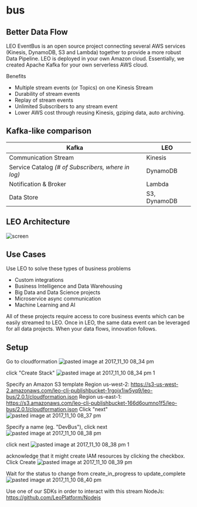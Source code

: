 # bus

## Better Data Flow
LEO EventBus is an open source project connecting several AWS services (Kinesis, DynamoDB, S3 and Lambda) together to provide a more robust Data Pipeline.  LEO is deployed in your own Amazon cloud. Essentially, we created Apache Kafka for your own serverless AWS cloud.

Benefits
- Multiple stream events (or Topics) on one Kinesis Stream
- Durability of stream events 
- Replay of stream events
- Unlimited Subscribers to any stream event
- Lower AWS cost through reusing Kinesis, gziping data, auto archiving.   

## Kafka-like comparison
Kafka | LEO
------------ | -------------
Communication Stream | Kinesis
Service Catalog *(# of Subscribers, where in log)* | DynamoDB
Notification & Broker | Lambda
Data Store | S3, DynamoDB

## LEO Architecture
![screen](https://user-images.githubusercontent.com/16600791/32670968-d7a1bf2e-c602-11e7-9f0c-d13d1c07fb94.png)

## Use Cases
Use LEO to solve these types of business problems
- Custom integrations
- Business Intelligence and Data Warehousing
- Big Data and Data Science projects
- Microservice async communication
- Machine Learning and AI

All of these projects require access to core business events which can be easily streamed to LEO. Once in LEO, the same data event can be leveraged for all data projects. When your data flows, innovation follows.  

## Setup
Go to cloudformation
![pasted image at 2017_11_10 08_34 pm](https://user-images.githubusercontent.com/1404265/32686376-5b737fe6-c661-11e7-82c8-e27dd6d15de0.png)

click "Create Stack"
![pasted image at 2017_11_10 08_34 pm 1](https://user-images.githubusercontent.com/1404265/32686413-b6f324b6-c661-11e7-817f-af956ddbfe37.png)

Specify an Amazon S3 template
Region us-west-2: https://s3-us-west-2.amazonaws.com/leo-cli-publishbucket-1rgojx1iw5yq9/leo-bus/2.0.1/cloudformation.json 
Region us-east-1: https://s3.amazonaws.com/leo-cli-publishbucket-166d6oumno1f5/leo-bus/2.0.1/cloudformation.json
Click "next"
![pasted image at 2017_11_10 08_37 pm](https://user-images.githubusercontent.com/1404265/32686436-1c16c44c-c662-11e7-8383-bd94c8f1d803.png)

Specify a name (eg. "DevBus"), click next
![pasted image at 2017_11_10 08_38 pm](https://user-images.githubusercontent.com/1404265/32686445-3dff8e68-c662-11e7-8058-2c95899ee3fd.png)

click next
![pasted image at 2017_11_10 08_38 pm 1](https://user-images.githubusercontent.com/1404265/32686459-61619eb4-c662-11e7-9029-50a38ddaf7da.png)

acknowledge that it might create IAM resources by clicking the checkbox.  Click Create
![pasted image at 2017_11_10 08_39 pm](https://user-images.githubusercontent.com/1404265/32686466-83b9f2ea-c662-11e7-850d-15e547bdb6da.png)

Wait for the status to change from create_in_progress to update_complete
![pasted image at 2017_11_10 08_40 pm](https://user-images.githubusercontent.com/1404265/32686475-ad2d4672-c662-11e7-8e6d-ac0f5b02a4b0.png)

Use one of our SDKs in order to interact with this stream
NodeJs: https://github.com/LeoPlatform/Nodejs
